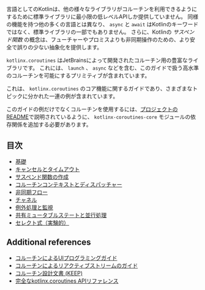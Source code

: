 
言語としてのKotlinは、他の様々なライブラリがコルーチンを利用できるようにするために標準ライブラリに最小限の低レベルAPIしか提供していません。 同様の機能を持つ他の多くの言語とは異なり、 `async` と `await` はKotlinのキーワードではなく、標準ライブラリの一部でもありません。
さらに、Kotlinの _サスペンド関数_ の概念は、フューチャーやプロミスよりも非同期操作のための、より安全で誤りの少ない抽象化を提供します。

`kotlinx.coroutines` はJetBrainsによって開発されたコルーチン用の豊富なライブラリです。
これには、 `launch` 、 `async` などを含む、このガイドで扱う高水準のコルーチンを可能にするプリミティブが含まれています。

これは、 `kotlinx.coroutines` のコア機能に関するガイドであり、さまざまなトピックに分かれた一連の例が含まれています。

このガイドの例だけでなくコルーチンを使用するには、[プロジェクトのREADME](../README.md#using-in-your-projects)で説明されているように、 `kotlinx-coroutines-core` モジュールの依存関係を追加する必要があります。

## 目次

* [基礎](basics.md)
* [キャンセルとタイムアウト](cancellation-and-timeouts.md)
* [サスペンド関数の作成](composing-suspending-functions.md)
* [コルーチンコンテキストとディスパッチャー](coroutine-context-and-dispatchers.md)
* [非同期フロー](flow.md)
* [チャネル](channels.md)
* [例外処理と監視](exception-handling.md)
* [共有ミュータブルステートと並行処理](shared-mutable-state-and-concurrency.md)
* [セレクト式（実験的）](select-expression.md)

## Additional references

* [コルーチンによるUIプログラミングガイド](../ui/coroutines-guide-ui.md)
* [コルーチンによるリアクティブストリームのガイド](../reactive/coroutines-guide-reactive.md)
* [コルーチン設計文書 (KEEP)](https://github.com/pljp/kotlin-coroutines/blob/japanese_translation/kotlin-coroutines-informal.md)
* [完全なkotlinx.coroutines APIリファレンス](https://kotlin.github.io/kotlinx.coroutines)
